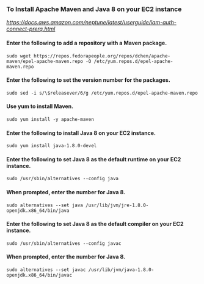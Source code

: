 
### To Install Apache Maven and Java 8 on your EC2 instance
<em>https://docs.aws.amazon.com/neptune/latest/userguide/iam-auth-connect-prerq.html</em>

#### Enter the following to add a repository with a Maven package.
```
sudo wget https://repos.fedorapeople.org/repos/dchen/apache-maven/epel-apache-maven.repo -O /etc/yum.repos.d/epel-apache-maven.repo
```
#### Enter the following to set the version number for the packages.
```
sudo sed -i s/\$releasever/6/g /etc/yum.repos.d/epel-apache-maven.repo
```
#### Use yum to install Maven.
```
sudo yum install -y apache-maven
```
#### Enter the following to install Java 8 on your EC2 instance.
```
sudo yum install java-1.8.0-devel
```
#### Enter the following to set Java 8 as the default runtime on your EC2 instance.
```
sudo /usr/sbin/alternatives --config java
```
#### When prompted, enter the number for Java 8.
```
sudo alternatives --set java /usr/lib/jvm/jre-1.8.0-openjdk.x86_64/bin/java
```

#### Enter the following to set Java 8 as the default compiler on your EC2 instance.
```
sudo /usr/sbin/alternatives --config javac
```
#### When prompted, enter the number for Java 8.
```
sudo alternatives --set javac /usr/lib/jvm/java-1.8.0-openjdk.x86_64/bin/javac
```
